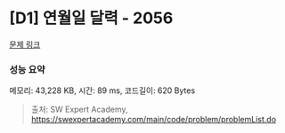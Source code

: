 # [D1] 연월일 달력 - 2056 

[문제 링크](https://swexpertacademy.com/main/code/problem/problemDetail.do?contestProbId=AV5QLkdKAz4DFAUq) 

### 성능 요약

메모리: 43,228 KB, 시간: 89 ms, 코드길이: 620 Bytes



> 출처: SW Expert Academy, https://swexpertacademy.com/main/code/problem/problemList.do
